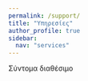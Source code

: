 ```yaml
---
permalink: /support/
title: "Υπηρεσίες"
author_profile: true
sidebar:
  nav: "services"
---
```


Σύντομα διαθέσιμο